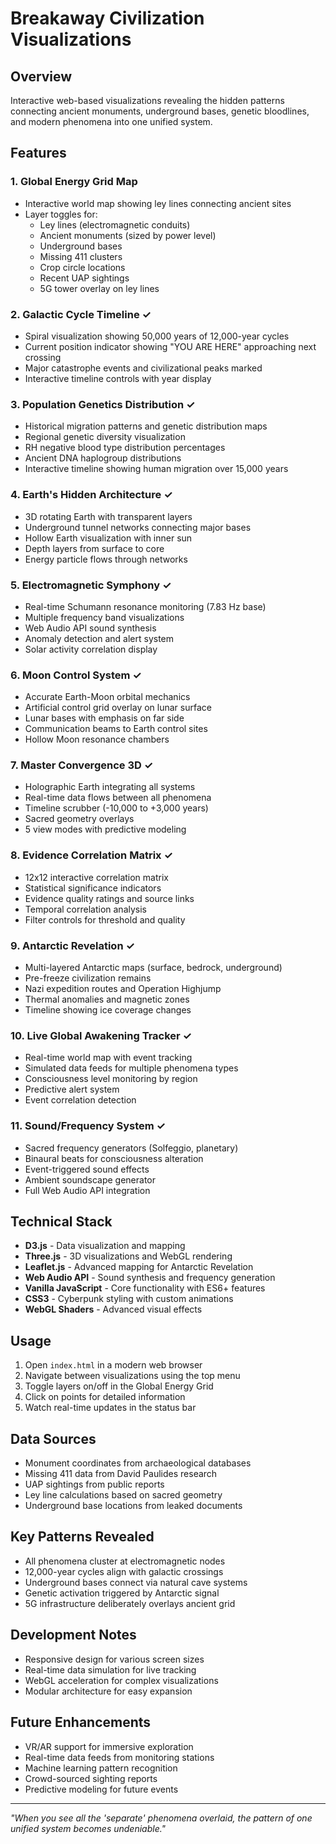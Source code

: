 # Breakaway Civilization Visualizations

## Overview
Interactive web-based visualizations revealing the hidden patterns connecting ancient monuments, underground bases, genetic bloodlines, and modern phenomena into one unified system.

## Features

### 1. **Global Energy Grid Map**
- Interactive world map showing ley lines connecting ancient sites
- Layer toggles for:
  - Ley lines (electromagnetic conduits)
  - Ancient monuments (sized by power level)
  - Underground bases
  - Missing 411 clusters
  - Crop circle locations
  - Recent UAP sightings
  - 5G tower overlay on ley lines

### 2. **Galactic Cycle Timeline** ✓
- Spiral visualization showing 50,000 years of 12,000-year cycles
- Current position indicator showing "YOU ARE HERE" approaching next crossing
- Major catastrophe events and civilizational peaks marked
- Interactive timeline controls with year display

### 3. **Population Genetics Distribution** ✓
- Historical migration patterns and genetic distribution maps
- Regional genetic diversity visualization
- RH negative blood type distribution percentages
- Ancient DNA haplogroup distributions
- Interactive timeline showing human migration over 15,000 years

### 4. **Earth's Hidden Architecture** ✓
- 3D rotating Earth with transparent layers
- Underground tunnel networks connecting major bases
- Hollow Earth visualization with inner sun
- Depth layers from surface to core
- Energy particle flows through networks

### 5. **Electromagnetic Symphony** ✓
- Real-time Schumann resonance monitoring (7.83 Hz base)
- Multiple frequency band visualizations
- Web Audio API sound synthesis
- Anomaly detection and alert system
- Solar activity correlation display

### 6. **Moon Control System** ✓
- Accurate Earth-Moon orbital mechanics
- Artificial control grid overlay on lunar surface
- Lunar bases with emphasis on far side
- Communication beams to Earth control sites
- Hollow Moon resonance chambers

### 7. **Master Convergence 3D** ✓
- Holographic Earth integrating all systems
- Real-time data flows between all phenomena
- Timeline scrubber (-10,000 to +3,000 years)
- Sacred geometry overlays
- 5 view modes with predictive modeling

### 8. **Evidence Correlation Matrix** ✓
- 12x12 interactive correlation matrix
- Statistical significance indicators
- Evidence quality ratings and source links
- Temporal correlation analysis
- Filter controls for threshold and quality

### 9. **Antarctic Revelation** ✓
- Multi-layered Antarctic maps (surface, bedrock, underground)
- Pre-freeze civilization remains
- Nazi expedition routes and Operation Highjump
- Thermal anomalies and magnetic zones
- Timeline showing ice coverage changes

### 10. **Live Global Awakening Tracker** ✓
- Real-time world map with event tracking
- Simulated data feeds for multiple phenomena types
- Consciousness level monitoring by region
- Predictive alert system
- Event correlation detection

### 11. **Sound/Frequency System** ✓
- Sacred frequency generators (Solfeggio, planetary)
- Binaural beats for consciousness alteration
- Event-triggered sound effects
- Ambient soundscape generator
- Full Web Audio API integration

## Technical Stack
- **D3.js** - Data visualization and mapping
- **Three.js** - 3D visualizations and WebGL rendering
- **Leaflet.js** - Advanced mapping for Antarctic Revelation
- **Web Audio API** - Sound synthesis and frequency generation
- **Vanilla JavaScript** - Core functionality with ES6+ features
- **CSS3** - Cyberpunk styling with custom animations
- **WebGL Shaders** - Advanced visual effects

## Usage
1. Open `index.html` in a modern web browser
2. Navigate between visualizations using the top menu
3. Toggle layers on/off in the Global Energy Grid
4. Click on points for detailed information
5. Watch real-time updates in the status bar

## Data Sources
- Monument coordinates from archaeological databases
- Missing 411 data from David Paulides research
- UAP sightings from public reports
- Ley line calculations based on sacred geometry
- Underground base locations from leaked documents

## Key Patterns Revealed
- All phenomena cluster at electromagnetic nodes
- 12,000-year cycles align with galactic crossings
- Underground bases connect via natural cave systems
- Genetic activation triggered by Antarctic signal
- 5G infrastructure deliberately overlays ancient grid

## Development Notes
- Responsive design for various screen sizes
- Real-time data simulation for live tracking
- WebGL acceleration for complex visualizations
- Modular architecture for easy expansion

## Future Enhancements
- VR/AR support for immersive exploration
- Real-time data feeds from monitoring stations
- Machine learning pattern recognition
- Crowd-sourced sighting reports
- Predictive modeling for future events

---

*"When you see all the 'separate' phenomena overlaid, the pattern of one unified system becomes undeniable."*